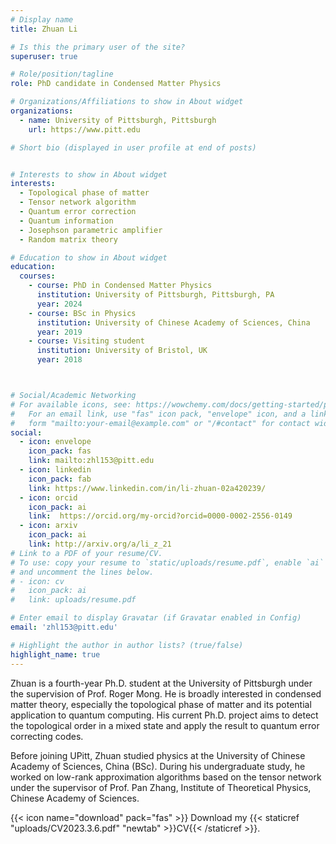 ```yaml
---
# Display name
title: Zhuan Li

# Is this the primary user of the site?
superuser: true

# Role/position/tagline
role: PhD candidate in Condensed Matter Physics

# Organizations/Affiliations to show in About widget
organizations:
  - name: University of Pittsburgh, Pittsburgh
    url: https://www.pitt.edu

# Short bio (displayed in user profile at end of posts)


# Interests to show in About widget
interests:
  - Topological phase of matter
  - Tensor network algorithm
  - Quantum error correction
  - Quantum information
  - Josephson parametric amplifier
  - Random matrix theory

# Education to show in About widget
education:
  courses:
    - course: PhD in Condensed Matter Physics
      institution: University of Pittsburgh, Pittsburgh, PA
      year: 2024
    - course: BSc in Physics
      institution: University of Chinese Academy of Sciences, China
      year: 2019
    - course: Visiting student
      institution: University of Bristol, UK
      year: 2018



# Social/Academic Networking
# For available icons, see: https://wowchemy.com/docs/getting-started/page-builder/#icons
#   For an email link, use "fas" icon pack, "envelope" icon, and a link in the
#   form "mailto:your-email@example.com" or "/#contact" for contact widget.
social:
  - icon: envelope
    icon_pack: fas
    link: mailto:zhl153@pitt.edu
  - icon: linkedin
    icon_pack: fab
    link: https://www.linkedin.com/in/li-zhuan-02a420239/
  - icon: orcid
    icon_pack: ai
    link:  https://orcid.org/my-orcid?orcid=0000-0002-2556-0149
  - icon: arxiv
    icon_pack: ai
    link: http://arxiv.org/a/li_z_21
# Link to a PDF of your resume/CV.
# To use: copy your resume to `static/uploads/resume.pdf`, enable `ai` icons in `params.toml`,
# and uncomment the lines below.
# - icon: cv
#   icon_pack: ai
#   link: uploads/resume.pdf

# Enter email to display Gravatar (if Gravatar enabled in Config)
email: 'zhl153@pitt.edu'

# Highlight the author in author lists? (true/false)
highlight_name: true
---
```

Zhuan is a fourth-year Ph.D. student at the University of Pittsburgh under the supervision of Prof. Roger Mong. He is broadly interested in condensed matter theory, especially the topological phase of matter and its potential application to quantum computing. His current Ph.D. project aims to detect the topological order in a mixed state and apply the result to quantum error correcting codes.

Before joining UPitt, Zhuan studied physics at the University of Chinese Academy of Sciences, China (BSc). During his undergraduate study, he worked on low-rank approximation algorithms based on the tensor network under the supervisor of Prof. Pan Zhang, Institute of Theoretical Physics, Chinese Academy of Sciences.

{{< icon name="download" pack="fas" >}} Download my {{< staticref "uploads/CV2023.3.6.pdf" "newtab" >}}CV{{< /staticref >}}.
